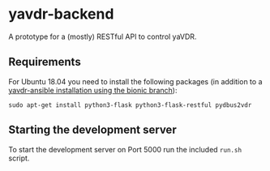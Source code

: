 # yavdr-backend
A prototype for a (mostly) RESTful API to control yaVDR.
## Requirements
For Ubuntu 18.04 you need to install the following packages (in addition to a [yavdr-ansible installation using the bionic branch](https://github.com/yavdr/yavdr-ansible/tree/bionic)):
```
sudo apt-get install python3-flask python3-flask-restful pydbus2vdr
```

## Starting the development server
To start the development server on Port 5000 run the included `run.sh` script.
